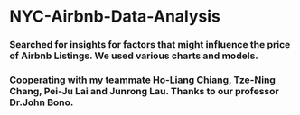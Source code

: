 # NYC-Airbnb-Data-Analysis


### Searched for insights for factors that might influence the price of Airbnb Listings. We used various charts and models.
### Cooperating with my teammate Ho-Liang Chiang, Tze-Ning Chang, Pei-Ju Lai and Junrong Lau. Thanks to our professor Dr.John Bono. 
